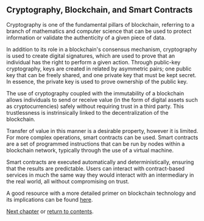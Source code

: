 ## Cryptography, Blockchain, and Smart Contracts

Cryptography is one of the fundamental pillars of blockchain, referring to a branch of mathematics and computer science that can be used to protect information or validate the authenticity of a given piece of data.

In addition to its role in a blockchain's consensus mechanism, cryptography is used to create digital signatures, which are used to prove that an individual has the right to perform a given action. Through public-key cryptography, keys are created in related by asymmetric pairs; one public key that can be freely shared, and one private key that must be kept secret. In essence, the private key is used to prove ownership of the public key.

The use of cryptography coupled with the immutability of a blockchain allows individuals to send or receive value (in the form of digital assets such as cryptocurrencies) safely without requiring trust in a third party. This trustlessness is instrinsically linked to the decentralization of the blockchain.

Transfer of value in this manner is a desirable property, however it is limited. For more complex operations, smart contracts can be used. Smart contracts are a set of programmed instructions that can be run by nodes within a blockchain network, typically through the use of a virtual machine.

Smart contracts are executed automatically and deterministically, ensuring that the results are predictable. Users can interact with contract-based services in much the same way they would interact with an intermediary in the real world, all without compromising on trust.

A good resource with a more detailed primer on blockchain technology and its implications can be found [here](https://www2.deloitte.com/insights/us/en/topics/emerging-technologies/blockchain-technical-primer.html).

[Next chapter](3-Fundamentals_of_NEO.md) or [return to contents](README.md#contents).
